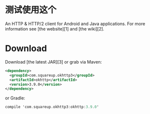 测试使用这个
======

An HTTP & HTTP/2 client for Android and Java applications. For more information see [the website][1] and [the wiki][2].

Download
======

Download [the latest JAR][3] or grab via Maven:
```xml
<dependency>
  <groupId>com.squareup.okhttp3</groupId>
  <artifactId>okhttp</artifactId>
  <version>3.9.0</version>
</dependency>
```
or Gradle:
```a
compile 'com.squareup.okhttp3:okhttp:3.9.0'
```

